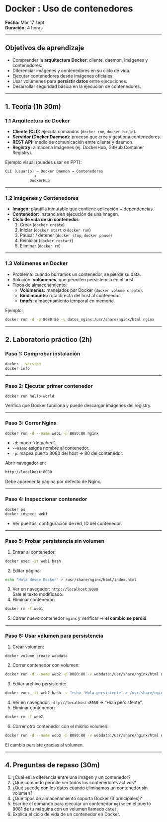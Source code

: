 # Docker : Uso de contenedores

**Fecha:** Mar 17 sept  
**Duración:** 4 horas

---

##  Objetivos de aprendizaje

- Comprender la **arquitectura Docker**: cliente, daemon, imágenes y contenedores.
- Diferenciar imágenes y contenedores en su ciclo de vida.
- Ejecutar contenedores desde imágenes oficiales.
- Usar volúmenes para **persistir datos** entre ejecuciones.
- Desarrollar seguridad básica en la ejecución de contenedores.

---

## 1. Teoría (1h 30m)

### 1.1 Arquitectura de Docker

- **Cliente (CLI):** ejecuta comandos (`docker run`, `docker build`).
- **Servidor (Docker Daemon):** proceso que crea y gestiona contenedores.
- **REST API:** medio de comunicación entre cliente y daemon.
- **Registry:** almacena imágenes (ej. DockerHub, GitHub Container Registry).

Ejemplo visual (puedes usar en PPT):

```markdown
CLI (usuario) → Docker Daemon → Contenedores
             ↕
           DockerHub
```

---

### 1.2 Imágenes y Contenedores

- **Imagen:** plantilla inmutable que contiene aplicación + dependencias.
- **Contenedor:** instancia en ejecución de una imagen.
- **Ciclo de vida de un contenedor:**
    1. Crear (`docker create`)
    2. Iniciar (`docker start` o `docker run`)
    3. Pausar / detener (`docker stop`, `docker pause`)
    4. Reiniciar (`docker restart`)
    5. Eliminar (`docker rm`)

---

### 1.3 Volúmenes en Docker

- Problema: cuando borramos un contenedor, se pierde su data.
- Solución: **volúmenes**, que permiten persistencia en el host.
- Tipos de almacenamiento:
    - **Volúmenes:** manejados por Docker (`docker volume create`).
    - **Bind mounts:** ruta directa del host al contenedor.
    - **tmpfs:** almacenamiento temporal en memoria.

Ejemplo:

```bash
docker run -d -p 8080:80 -v datos_nginx:/usr/share/nginx/html nginx
```

---

## 2. Laboratorio práctico (2h)

### Paso 1: Comprobar instalación

```bash
docker --version
docker info
```

---

### Paso 2: Ejecutar primer contenedor

`docker run hello-world`

Verifica que Docker funciona y puede descargar imágenes del registry.

---
### Paso 3: Correr Nginx

```bash
docker run -d --name web1 -p 8080:80 nginx
```

- `-d`: modo “detached”.
- `--name`: asigna nombre al contenedor.
- `-p`: mapea puerto 8080 del host → 80 del contenedor.

Abrir navegador en:

```bash
http://localhost:8080
```

Debe aparecer la página por defecto de Nginx.

---

### Paso 4: Inspeccionar contenedor

```bash
docker ps
docker inspect web1
```

- Ver puertos, configuración de red, ID del contenedor.

---

### Paso 5: Probar persistencia sin volumen

1. Entrar al contenedor:

```bash
docker exec -it web1 bash
```

2. Editar página:

```bash
echo "Hola desde Docker" > /usr/share/nginx/html/index.html
```

3. Ver en navegador: `http://localhost:8080`  
   Sale el texto modificado.
4. Eliminar contenedor:

```bash
docker rm -f web1
```

5. Correr nuevo contenedor `nginx` y verificar → **el cambio se perdió**.

---

### Paso 6: Usar volumen para persistencia

1. Crear volumen:

```bash
docker volume create webdata
```

2. Correr contenedor con volumen:

```bash
docker run -d --name web2 -p 8080:80 -v webdata:/usr/share/nginx/html nginx
```

3. Editar archivo persistente:

```bash
docker exec -it web2 bash -c "echo 'Hola persistente' > /usr/share/nginx/html/index.html"
```

4. Ver en navegador: `http://localhost:8080` → “Hola persistente”.
5. Eliminar contenedor:

```bash
docker rm -f web2
```

6. Correr otro contenedor con el mismo volumen:

```bash
docker run -d --name web3 -p 8080:80 -v webdata:/usr/share/nginx/html nginx
```

El cambio persiste gracias al volumen.

---

## 4. Preguntas de repaso (30m)

1. ¿Cuál es la diferencia entre una imagen y un contenedor?
2. ¿Qué comando permite ver todos los contenedores activos?
3. ¿Qué sucede con los datos cuando eliminamos un contenedor sin volumen?
4. ¿Qué tipos de almacenamiento soporta Docker (3 principales)?
5. Escribe el comando para ejecutar un contenedor `nginx` en el puerto 8081 de tu máquina con un volumen llamado `datos`.
6. Explica el ciclo de vida de un contenedor en Docker.